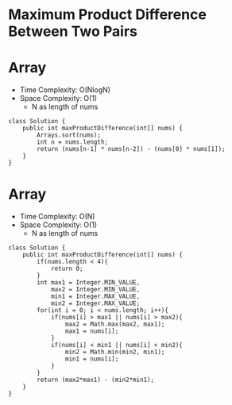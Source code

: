 # Maximum Product Difference Between Two Pairs
# Array
* Time Complexity: O(NlogN)
* Space Complexity: O(1)
	* N as length of nums
```
class Solution {
    public int maxProductDifference(int[] nums) {
        Arrays.sort(nums);
        int n = nums.length;
        return (nums[n-1] * nums[n-2]) - (nums[0] * nums[1]);
    }
}
```
# Array
* Time Complexity: O(N)
* Space Complexity: O(1)
	* N as length of nums
```
class Solution {
    public int maxProductDifference(int[] nums) {
        if(nums.length < 4){
            return 0;
        }
        int max1 = Integer.MIN_VALUE,
            max2 = Integer.MIN_VALUE,
            min1 = Integer.MAX_VALUE,
            min2 = Integer.MAX_VALUE;
        for(int i = 0; i < nums.length; i++){
            if(nums[i] > max1 || nums[i] > max2){
                max2 = Math.max(max2, max1);
                max1 = nums[i];
            }
            if(nums[i] < min1 || nums[i] < min2){
                min2 = Math.min(min2, min1);
                min1 = nums[i];
            }
        }
        return (max2*max1) - (min2*min1);
    }
}
```